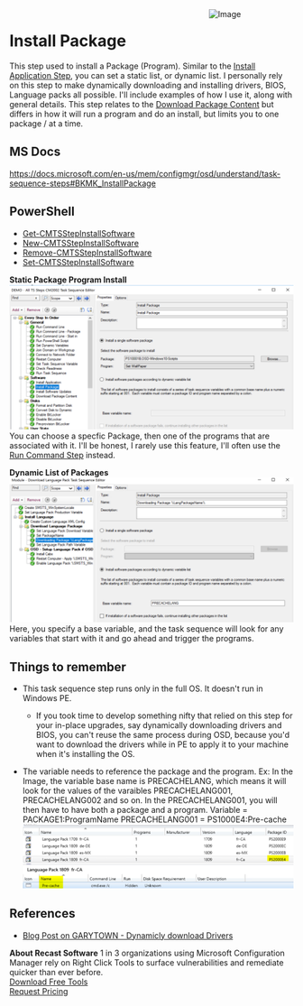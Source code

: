 <img style="float: right;" src="https://www.recastsoftware.com/wp-content/uploads/2021/10/Recast-Logo-Dark_Horizontal.svg"  alt="Image" height="43" width="150">

# Install Package

This step used to install a Package (Program).  Similar to the [Install Application Step](SCCM_TaskSequence_Step_InstallApplication.md), you can set a static list, or dynamic list.  I personally rely on this step to make dynamically downloading and installing drivers, BIOS, Language packs all possible.  I'll include examples of how I use it, along with general details.  This step relates to the [Download Package Content](SCCM_TaskSequence_Step_DownloadPackageContent.md) but differs in how it will run a program and do an install, but limits you to one package / at a time.

## MS Docs

<https://docs.microsoft.com/en-us/mem/configmgr/osd/understand/task-sequence-steps#BKMK_InstallPackage>

## PowerShell

- [Get-CMTSStepInstallSoftware](https://docs.microsoft.com/en-us/powershell/module/configurationmanager/get-cmtsstepinstallsoftware?view=sccm-ps)
- [New-CMTSStepInstallSoftware](https://docs.microsoft.com/en-us/powershell/module/configurationmanager/new-cmtsstepinstallsoftware?view=sccm-ps)
- [Remove-CMTSStepInstallSoftware](https://docs.microsoft.com/en-us/powershell/module/configurationmanager/remove-cmtsstepinstallsoftware?view=sccm-ps)
- [Set-CMTSStepInstallSoftware](https://docs.microsoft.com/en-us/powershell/module/configurationmanager/set-cmtsstepinstallsoftware?view=sccm-ps)

**Static Package Program Install**
![Install Package 1](media/InstallPackage01.png)  
You can choose a specfic Package, then one of the programs that are associated with it.  I'll be honest, I rarely use this feature, I'll often use the [Run Command Step](SCCM_TaskSequence_Step_RunCommandLine.md) instead.

**Dynamic List of Packages**
![Install Package 2](media/InstallPackage02.png)
Here, you specify a base variable, and the task sequence will look for any variables that start with it and go ahead and trigger the programs.

## Things to remember

- This task sequence step runs only in the full OS. It doesn't run in Windows PE.
  - If you took time to develop something nifty that relied on this step for your in-place upgrades, say dynamically downloading drivers and BIOS, you can't reuse the same process during OSD, because you'd want to download the drivers while in PE to apply it to your machine when it's installing the OS.

- The variable needs to reference the package and the program.
    Ex: In the Image, the variable base name is PRECACHELANG, which means it will look for the values of the varaibles PRECACHELANG001, PRECACHELANG002 and so on.  In the PRECACHELANG001, you will then have to have both a package and a program.
    Variable = PACKAGE1:ProgramName
    PRECACHELANG001 = PS1000E4:Pre-cache
    ![Install Package 3](media/InstallPackage03.png)

## References

- [Blog Post on GARYTOWN - Dynamicly download Drivers](https://garytown.com/driver-pack-mapping-and-pre-cache-v2)

**About Recast Software**
1 in 3 organizations using Microsoft Configuration Manager rely on Right Click Tools to surface vulnerabilities and remediate quicker than ever before.  
[Download Free Tools](https://www.recastsoftware.com/?utm_source=cmdocs&utm_medium=referral&utm_campaign=cmdocs#formarea)  
[Request Pricing](https://www.recastsoftware.com/pricing?utm_source=cmdocs&utm_medium=referral&utm_campaign=cmdocs)